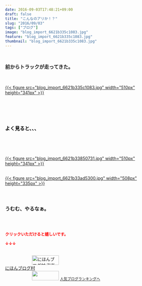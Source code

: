 ```yaml
---
date: 2016-09-03T17:48:21+09:00
draft: false
title: "こんなのアリか！？"
slug: "2016/09/03"
tags: ["ブログ"]
image: "blog_import_6621b335c1083.jpg"
feature: "blog_import_6621b335c1083.jpg"
thumbnail: "blog_import_6621b335c1083.jpg"
---
```

<p><strong><font size="3"><br/></font></strong></p><p><strong><font size="3">前からトラックが走ってきた。</font></strong></p><p><br/><a href="http://stat.ameba.jp/user_images/20160903/17/baliclub/df/78/j/o1000066713739322069.jpg"></a><br/><a href="blog_import_6621b336d27cd.jpg">{{< figure src="blog_import_6621b335c1083.jpg" width="510px" height="341px" >}}</a> <br/><br/></p><br/><p><font size="3"><strong><br/></strong></font></p><p><font color="#000000" size="3"><strong>よく見ると、、、</strong></font></p><br/><br/><p><br/><a href="blog_import_6621b339642da.jpg">{{< figure src="blog_import_6621b33850731.jpg" width="510px" height="341px" >}}</a> <br/></p><p><br/><a href="blog_import_6621b33be82ed.jpg">{{< figure src="blog_import_6621b33ad5300.jpg" width="508px" height="335px" >}}</a> <br/></p><br/><br/><p><font size="3"><strong>うむむ、やるなぁ。<br/></strong></font></p><br/><br/><p><font color="#ff0000" size="2"><strong>クリックいただけると嬉しいです。<br/></strong></font></p><p><font color="#ff0000" size="2"><strong>↓↓↓</strong></font></p><p><br/><a href="ranking.html?p_cid=01260127" target="_blank"><img border="0" alt="にほんブログ村 海外生活ブログ バリ島情報へ" src="data:image/svg+xml;charset=utf-8,%3Csvg%20xmlns%3D%22http%3A%2F%2Fwww.w3.org%2F2000%2Fsvg%22%20title%3D%22Placeholder%20for%20Images%22%20role%3D%22presentation%22%20viewBox%3D%220%200%2088%2031%22%20%2F%3E" width="88" height="31" data-src="https://img-proxy.blog-video.jp/images?url=http%3A%2F%2Foverseas.blogmura.com%2Fbali%2Fimg%2Fbali88_31.gif" style="aspect-ratio: auto 88 / 31;"/><noscript><img border="0" alt="にほんブログ村 海外生活ブログ バリ島情報へ" src="https://img-proxy.blog-video.jp/images?url=http%3A%2F%2Foverseas.blogmura.com%2Fbali%2Fimg%2Fbali88_31.gif" width="88" height="31"></noscript></a><br/><a href="ranking.html?p_cid=01260127" target="_blank">にほんブログ村</a> <br/><a title="人気ブログランキングへ" href="link.php?1804582"><img border="0" src="data:image/svg+xml;charset=utf-8,%3Csvg%20xmlns%3D%22http%3A%2F%2Fwww.w3.org%2F2000%2Fsvg%22%20title%3D%22Placeholder%20for%20Images%22%20role%3D%22presentation%22%20viewBox%3D%220%200%2088%2031%22%20%2F%3E" width="88" height="31" data-src="https://blog.with2.net/img/banner/banner_22.gif" style="aspect-ratio: auto 88 / 31;"/><noscript><img border="0" src="https://blog.with2.net/img/banner/banner_22.gif" width="88" height="31"></noscript></a> <a style="FONT-SIZE: 12px" href="link.php?1804582">人気ブログランキングへ</a> </p>

